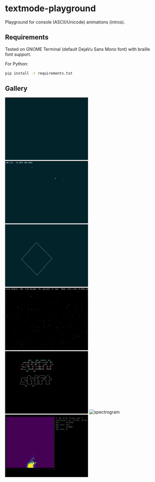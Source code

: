 # textmode-playground
Playground for console (ASCII/Unicode) animations (intros).

## Requirements
Tested on GNOME Terminal (default DejaVu Sans Mono font) with braille font support.

For Python:
```bash
pip install -r requirements.txt
```

## Gallery

<img src="./lightning/lightning.gif" alt="lightning" width="273" height="205"/> <img src="./orbit/orbit.gif" alt="orbit" width="273" height="205"/> <img src="./rect/rect.gif" alt="rect" width="273" height="205"/>
<img src="./boids/boids.gif" alt="boids" width="273" height="205"/> <img src="./shift/shift.gif" alt="shift" width="273" height="205"/> <img src="./spectrogram/spectrogram.gif" alt="spectrogram" width="273" height="205"/>
<img src="./fluid/fluid.gif" alt="fluid" width="273" height="205"/>

